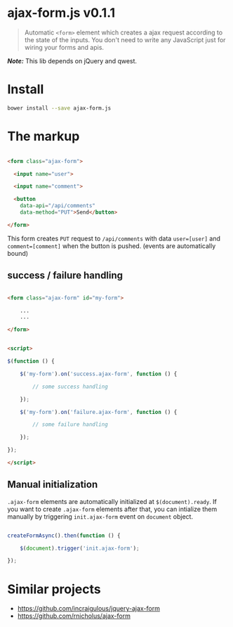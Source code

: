 # ajax-form.js v0.1.1

> Automatic `<form>` element which creates a ajax request according to the state of the inputs.
> You don't need to write any JavaScript just for wiring your forms and apis.

***Note:*** This lib depends on jQuery and qwest.

# Install

```sh
bower install --save ajax-form.js
```


# The markup

```html

<form class="ajax-form">

  <input name="user">

  <input name="comment">

  <button
    data-api="/api/comments"
    data-method="PUT">Send</button>

</form>
```

This form creates `PUT` request to `/api/comments` with data `user=[user]` and `comment=[comment]` when the button is pushed. (events are automatically bound)

## success / failure handling

```html

<form class="ajax-form" id="my-form">

    ...
    ...

</form>


<script>

$(function () {

    $('my-form').on('success.ajax-form', function () {

        // some success handling

    });

    $('my-form').on('failure.ajax-form', function () {

        // some failure handling

    });

});

</script>
```


## Manual initialization

`.ajax-form` elements are automatically initialized at `$(document).ready`. If you want to create `.ajax-form` elements after that, you can intialize them manually by triggering `init.ajax-form` event on `document` object.

```js

createFormAsync().then(function () {

    $(document).trigger('init.ajax-form');

});

```



# Similar projects

- https://github.com/incraigulous/jquery-ajax-form
- https://github.com/rnicholus/ajax-form
